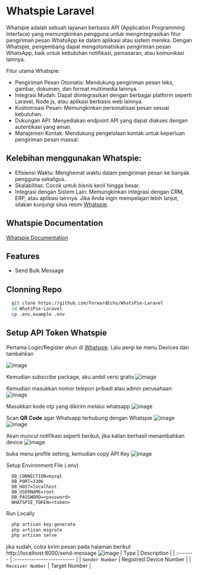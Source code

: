 
# Whatspie Laravel
Whatspie adalah sebuah layanan berbasis API (Application Programming Interface) yang memungkinkan pengguna untuk mengintegrasikan fitur pengiriman pesan WhatsApp ke dalam aplikasi atau sistem mereka. Dengan Whatspie, pengembang dapat mengotomatiskan pengiriman pesan WhatsApp, baik untuk kebutuhan notifikasi, pemasaran, atau komunikasi lainnya.

Fitur utama Whatspie:
- Pengiriman Pesan Otomatis: Mendukung pengiriman pesan teks, gambar, dokumen, dan format multimedia lainnya.
- Integrasi Mudah: Dapat diintegrasikan dengan berbagai platform seperti Laravel, Node.js, atau aplikasi berbasis web lainnya.
- Kustomisasi Pesan: Memungkinkan personalisasi pesan sesuai kebutuhan.
- Dukungan API: Menyediakan endpoint API yang dapat diakses dengan autentikasi yang aman.
- Manajemen Kontak: Mendukung pengelolaan kontak untuk keperluan pengiriman pesan massal.

## Kelebihan menggunakan Whatspie:
- Efisiensi Waktu: Menghemat waktu dalam pengiriman pesan ke banyak pengguna sekaligus.
- Skalabilitas: Cocok untuk bisnis kecil hingga besar.
- Integrasi dengan Sistem Lain: Memungkinkan integrasi dengan CRM, ERP, atau aplikasi lainnya.
Jika Anda ingin mempelajari lebih lanjut, silakan kunjungi situs resmi [Whatspie](https://whatspie.com).

## Whatspie Documentation

[Whatspie Documentation](https://docs.whatspie.com)

## Features
- Send Bulk Message

## Clonning Repo

```bash
  git clone https://github.com/ForwardEcho/WhatsPie-Laravel
  cd WhatsPie-Laravel
  cp .env.example .env
```
## Setup API Token Whatspie
Pertama Login/Register akun di [Whatspie](https://app.whatspie.com/login). Lalu pergi ke menu Devices dan tambahkan

![image](https://github.com/user-attachments/assets/050e08bf-a083-49af-aa35-cb04554c6060)

Kemudian subscribe package, aku ambil versi gratis
![image](https://github.com/user-attachments/assets/1c7bc4b9-ed20-4feb-ab94-73304631f749)

Kemudian masukkan nomor telepon pribadi atau admin perusahaan
![image](https://github.com/user-attachments/assets/fd6506ee-67df-4a82-9489-8e52c55b8dbb)

Masukkan kode otp yang dikirim melalui whatsapp
![image](https://github.com/user-attachments/assets/ba98fa65-95ca-44fc-aa02-7e9431a042da)

Scan **QR Code** agar Whatsapp terhubung dengan Whatspie
![image](https://github.com/user-attachments/assets/cfe5737c-c8e4-4822-b134-9b2e2a495e90)
![image](https://github.com/user-attachments/assets/03c43543-665b-4d1e-975f-c2a7f8699322)

Akan muncul notifikasi seperti berikut, jika kalian berhasil menambahkan device
![image](https://github.com/user-attachments/assets/7ced29d1-d031-4626-a9d8-811ea0ae13d5)

buka menu profile setting, kemudian copy API Key
![image](https://github.com/user-attachments/assets/a675b9fa-6f00-450b-bf13-8b532f31effe)

Setup Environment File (.env)
```env
  DB_CONNECTION=mysql
  DB_PORT=3306
  DB_HOST=localhost
  DB_USERNAME=root
  DB_PASSWORD=<password>
  WHATSPIE_TOKEN=<token>
```
Run Locally
```bash
  php artisan key:generate
  php artisan migrate
  php artisan serve
```

jika sudah, coba kirim pesan pada halaman berikut http://localhost:8000/send-message
![image](https://github.com/user-attachments/assets/529c531a-093c-4aad-9a1d-e841c6bb92c8)
| Type     | Description                |
| :------- | :------------------------- |
| `Sender Number` | Registred Device Number |
| `Receiver Number` | Target Number |


